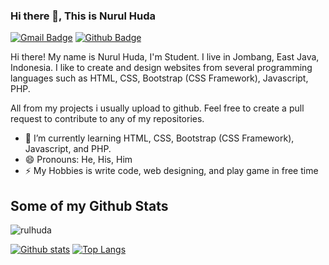 ### Hi there 👋, This is Nurul Huda

<!-- **rulhuda/rulhuda** is a ✨ _special_ ✨ repository because its `README.md` (this file) appears on your GitHub profile. -->

<!-- Here are some ideas to get you started: -->
<!-- ## Hey 👋, This is Nurul Huda -->
[![Gmail Badge](https://img.shields.io/badge/-nurulhuda.unhasy@gmail.com-c14438?style=flat&logo=Gmail&logoColor=white&link=mailto:nurulhuda.unhasy@gmail.com)](mailto:nurulhuda.unhasy@gmail.com) [![Github Badge](https://img.shields.io/badge/-rulhuda-grey?style=flat&logo=github&logoColor=white&link=https://github.com/rulhuda/)](https://www.github.com/rulhuda/) <p align='left'>Hi there! My name is Nurul Huda, I'm Student. I live in Jombang, East Java, Indonesia. I like to create and design websites from several programming languages ​​such as HTML, CSS, Bootstrap (CSS Framework), Javascript, PHP. 

All from my projects i usually upload to github. Feel free to create a pull request to contribute to any of my repositories.</p>
- 🌱 I’m currently learning HTML, CSS, Bootstrap (CSS Framework), Javascript, and PHP.
- 😄 Pronouns: He, His, Him
- ⚡ My Hobbies is write code, web designing, and play game in free time

## Some of my Github Stats
<p align=left> <img src=https://komarev.com/ghpvc/?username=rulhuda alt=rulhuda /> </p>

[![Github stats](https://github-readme-stats.vercel.app/api?username=rulhuda&show_icons=true&include_all_commits=true)](https://github.com/rulhuda/github-readme-stats)
[![Top Langs](https://github-readme-stats.vercel.app/api/top-langs/?username=rulhuda&layout=compact)](https://github.com/rulhuda/github-readme-stats)

<!-- ##- 🔭 I’m currently working on ...
##- 👯 I’m looking to collaborate on ...
##- 🤔 I’m looking for help with ...
##- 💬 Ask me about ...
##- 📫 How to reach me: ...
##- ⚡ Fun fact: ...
 -->

